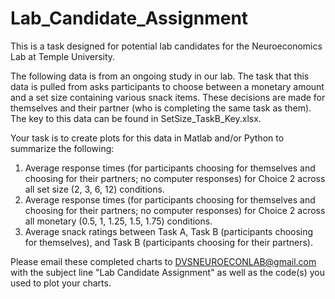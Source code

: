 # Lab_Candidate_Assignment
This is a task designed for potential lab candidates for the Neuroeconomics Lab at Temple University.

The following data is from an ongoing study in our lab. The task that this data is pulled from asks participants to choose between a monetary amount and a set size containing various snack items. These decisions are made for themselves and their partner (who is completing the same task as them). The key to this data can be found in SetSize_TaskB_Key.xlsx.

Your task is to create plots for this data in Matlab and/or Python to summarize the following:
1. Average response times (for participants choosing for themselves and choosing for their partners; no computer responses) for Choice 2 across all set size (2, 3, 6, 12) conditions.
2. Average response times (for participants choosing for themselves and choosing for their partners; no computer responses) for Choice 2 across all monetary (0.5, 1, 1.25, 1.5, 1.75) conditions.
3. Average snack ratings between Task A, Task B (participants choosing for themselves), and Task B (participants choosing for their partners).

Please email these completed charts to DVSNEUROECONLAB@gmail.com with the subject line "Lab Candidate Assignment" as well as the code(s) you used to plot your charts.
